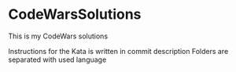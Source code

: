 # CodeWarsSolutions
This is my CodeWars solutions

Instructions for the Kata is written in commit description
Folders are separated with used language
